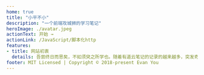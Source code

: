 ```yaml
---
home: true
title: "小平不小"
description: "一个前端攻城狮的学习笔记"
heroImage: ./avatar.jpeg
actionText: 开始 →
actionLink: /JavaScript/脚本化http
features:
- title: 网站初衷
  details: 吾尝终日而思矣，不如须臾之所学也。随着有道云笔记的记录的越来越多，突发奇想将自己学习的一些笔记整理分享出来。如果您发现中间有错误的地方，欢迎邮件联系：1210774823@qq.com。谢谢🙏！
footer: MIT Licensed | Copyright © 2018-present Evan You
---
```



